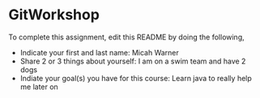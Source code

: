 # GitWorkshop

To complete this assignment, edit this README by doing the following, 

- Indicate your first and last name:
  Micah Warner
- Share 2 or 3 things about yourself:
  I am on a swim team and have 2 dogs
- Indiate your goal(s) you have for this course:
  Learn java to really help me later on
